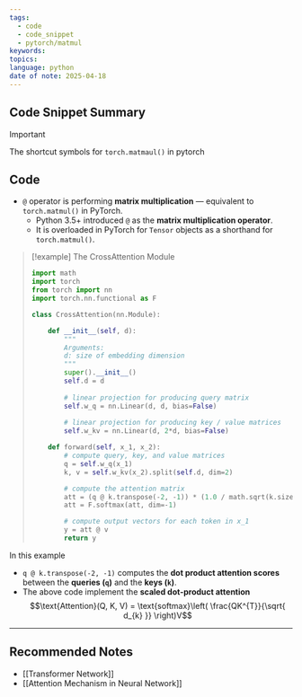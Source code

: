 ```yaml
---
tags:
  - code
  - code_snippet
  - pytorch/matmul
keywords: 
topics: 
language: python
date of note: 2025-04-18
---
```


## Code Snippet Summary

>[!important]
>The shortcut symbols for `torch.matmaul()` in pytorch


## Code

- `@` operator is performing **matrix multiplication** — equivalent to `torch.matmul()` in PyTorch.
	- Python 3.5+ introduced `@` as the **matrix multiplication operator**.
	- It is overloaded in PyTorch for `Tensor` objects as a shorthand for `torch.matmul()`.


>[!example]
>The CrossAttention Module
> ```python
> import math
> import torch
> from torch import nn
> import torch.nn.functional as F
> 
> class CrossAttention(nn.Module):
> 
>     def __init__(self, d):
>         """
>         Arguments:
>         d: size of embedding dimension
>         """
>         super().__init__()
>         self.d = d
>         
>         # linear projection for producing query matrix
>         self.w_q = nn.Linear(d, d, bias=False)
>         
>         # linear projection for producing key / value matrices
>         self.w_kv = nn.Linear(d, 2*d, bias=False)
> 
>     def forward(self, x_1, x_2):
>         # compute query, key, and value matrices
>         q = self.w_q(x_1)
>         k, v = self.w_kv(x_2).split(self.d, dim=2)
> 
>         # compute the attention matrix
>         att = (q @ k.transpose(-2, -1)) * (1.0 / math.sqrt(k.size(-1)))
>         att = F.softmax(att, dim=-1)
> 
>         # compute output vectors for each token in x_1
>         y = att @ v
>         return y
> ```

In this example
- `q @ k.transpose(-2, -1)` computes the **dot product attention scores** between the **queries (`q`)** and the **keys (`k`)**.
- The above code implement the **scaled dot-product attention** $$\text{Attention}(Q, K, V) = \text{softmax}\left( \frac{QK^{T}}{\sqrt{ d_{k} }} \right)V$$



-----------
##  Recommended Notes


- [[Transformer Network]]
- [[Attention Mechanism in Neural Network]]